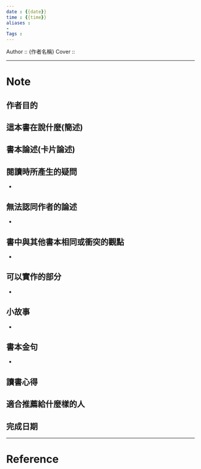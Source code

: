 ```yaml
---
date : {{date}}
time : {{time}}
aliases : 
- 
Tags : 
---
```


Author :: {作者名稱}
Cover ::

---
# Note
## 作者目的


## 這本書在說什麼(簡述)


## 書本論述(卡片論述)


## 閱讀時所產生的疑問
- 

## 無法認同作者的論述
- 

## 書中與其他書本相同或衝突的觀點
- 

## 可以實作的部分
- 

## 小故事
- 

## 書本金句
- 


## 讀書心得


## 適合推薦給什麼樣的人


## 完成日期

---
# Reference